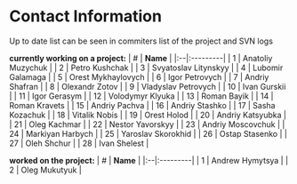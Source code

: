 # Contact Information #
Up to date list can be seen in commiters list of the project and SVN logs

**currently working on a project:**
| # | **Name** |
|:--|:---------|
| 1 | Anatoliy Muzychuk |
| 2 | Petro Kushchak |
| 3 | Svyatoslav Litynskyy |
| 4 | Lubomir Galamaga |
| 5 | Orest Mykhaylovych |
| 6 | Igor Petrovych |
| 7 | Andriy Shafran |
| 8 | Olexandr Zotov |
| 9 | Vladyslav Petrovych |
| 10 | Ivan Gurskii |
| 11 | Igor Gerasym |
| 12 | Volodymyr Klyuka |
| 13 | Roman Bayik |
| 14 | Roman Kravets |
| 15 | Andriy Pachva |
| 16 | Andriy Stashko |
| 17 | Sasha Kozachuk |
| 18 | Vitalik Nobis |
| 19 | Orest Holod |
| 20 | Andriy Katsyubka |
| 21 | Oleg Kachmar |
| 22 | Nestor Yavorskyy |
| 23 | Andriy Moscovchuk |
| 24 | Markiyan Harbych |
| 25 | Yaroslav Skorokhid |
| 26  | Ostap Stasenko |
| 27 | Oleh Shchur |
| 28  | Ivan Shelest |

**worked on the project:**
| # | **Name** |
|:--|:---------|
| 1 | Andrew Hymytsya |
| 2 | Oleg Mukutyuk |
